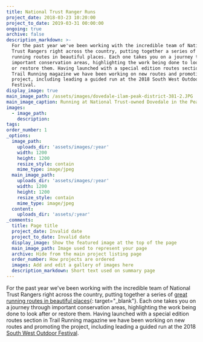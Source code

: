 ```yaml
---
title: National Trust Ranger Runs
project_date: 2018-03-23 10:20:00
project_to_date: 2019-03-31 00:00:00
ongoing: true
archive: false
description_markdown: >-
  For the past year we've been working with the incredible team of National
  Trust Rangers right across the country, putting together a series of great
  running routes in beautiful places. Each one takes you on a journey through
  important conservation areas, highlighting the work being done to look after
  or restore them. Having launched with a special edition routes section in
  Trail Running magazine we have been working on new routes and promoting the
  project, including leading a guided run at the 2018 South West Outdoor
  Festival.
display_image: true
main_image_path: /assets/images/dovedale-ilam-peak-district-381-2.JPG
main_image_caption: Running at National Trust-owned Dovedale in the Peak District
images:
  - image_path:
    description:
tags:
order_number: 1
_options:
  image_path:
    uploads_dir: 'assets/images/:year'
    width: 1200
    height: 1200
    resize_style: contain
    mime_type: image/jpeg
  main_image_path:
    uploads_dir: 'assets/images/:year'
    width: 1200
    height: 1200
    resize_style: contain
    mime_type: image/jpeg
  content:
    uploads_dir: 'assets/:year'
_comments:
  title: Page title
  project_date: Invalid date
  project_to_date: Invalid date
  display_image: Show the featured image at the top of the page
  main_image_path: Image used to represent your page
  archive: Hide from the main project listing page
  order_number: How projects are ordered
  images: Add and edit a gallery of images here
  description_markdown: Short text used on summary page
---
```


For the past year we've been working with the incredible team of National Trust Rangers right across the country, putting together a series of [great running routes in beautiful places](https://www.nationaltrust.org.uk/features/unforgettable-runs-at-the-places-we-look-after){: target="_blank"}. Each one takes you on a journey through important conservation areas, highlighting the work being done to look after or restore them. Having launched with a special edition routes section in Trail Running magazine we have been working on new routes and promoting the project, including leading a guided run at the 2018 [South West Outdoor Festival](https://www.nationaltrust.org.uk/days-out/regionsouthwest/south-west-outdoor-festival).